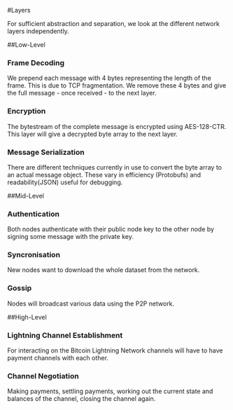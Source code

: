 #Layers

For sufficient abstraction and separation, we look at the different network layers independently.

##Low-Level 

### Frame Decoding

We prepend each message with 4 bytes representing the length of the frame. This is due to TCP fragmentation. We remove these 4 bytes and give the full message - once received - to the next layer.

### Encryption

The bytestream of the complete message is encrypted using AES-128-CTR. This layer will give a decrypted byte array to the next layer.

### Message Serialization

There are different techniques currently in use to convert the byte array to an actual message object. These vary in efficiency (Protobufs) and readability(JSON) useful for debugging. 

##Mid-Level

### Authentication

Both nodes authenticate with their public node key to the other node by signing some message with the private key.

### Syncronisation

New nodes want to download the whole dataset from the network. 

### Gossip

Nodes will broadcast various data using the P2P network. 

##High-Level

### Lightning Channel Establishment

For interacting on the Bitcoin Lightning Network channels will have to have payment channels with each other. 

### Channel Negotiation

Making payments, settling payments, working out the current state and balances of the channel, closing the channel again.








